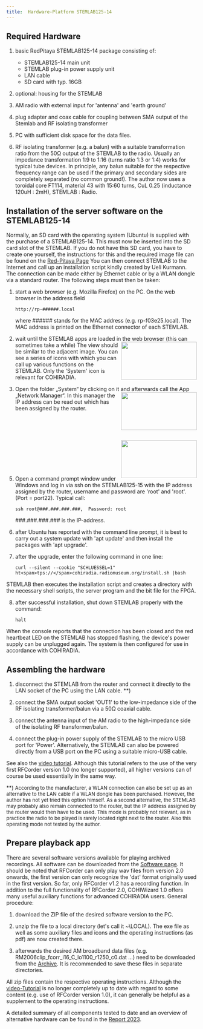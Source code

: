 ```yaml
---
title:  Hardware-Platform STEMLAB125-14
---
```

## Required Hardware

1. basic RedPitaya STEMLAB125-14 package consisting of:
   
      * STEMLAB125-14 main unit
      * STEMLAB plug-in power supply unit
      * LAN cable
      * SD card with typ. 16GB

2. optional: housing for the STEMLAB

3. AM radio with external input for 'antenna' and 'earth ground'

4. plug adapter and coax cable for coupling between SMA output of the Stemlab and RF isolating transformer

5. PC with sufficient disk space for the data files.

6. RF isolating transformer (e.g. a balun) with a suitable transformation ratio from the 50&Omega; output of the STEMLAB to the radio. Usually an impedance transformation 1:9 to 1:16 (turns ratio 1:3 or 1:4) works for typical tube devices. In principle, any balun suitable for the respective frequency range can be used if the primary and secondary sides are completely separated (no common ground!). The author now uses a toroidal core FT114, material 43 with 15:60 turns, CuL 0.25 (inductance 120uH : 2mH), STEMLAB : Radio. 

##	Installation of the server software on the STEMLAB125-14

Normally, an SD card with the operating system (Ubuntu) is supplied with the purchase of a STEMLAB125-14. This must now be inserted into the SD card slot of the STEMLAB. If you do not have this SD card, you have to create one yourself, the instructions for this and the required image file can be found on the 
[Red-Pitaya Page](https://redpitaya.readthedocs.io/en/latest/quickStart/SDcard/SDcard.html)
You can then connect STEMLAB to the Internet and call up an installation script kindly created by Ueli Kurmann. The connection can be made either by Ethernet cable or by a WLAN dongle via a standard router. The following steps must then be taken:

1. start a web browser (e.g. Mozilla Firefox) on the PC. On the web browser in the address field
   
   `http://rp-######.local`
   
   where ###### stands for the MAC address (e.g. rp-f03e25.local). The MAC address is printed on the Ethernet connector of each STEMLAB.
 
3. wait until the STEMLAB apps are loaded in the web browser (this can sometimes take a while) <img align="right" width="200" height="100" src="https://cohiradia.radiomuseum.org/download/software/STEMLAB_Installation_Step1_sm.png" /> The view should be similar to the adjacent image. You can see a series of icons with which you can call up various functions on the STEMLAB. Only the 'System' icon is relevant for COHIRADIA.

4. Open the folder „System“ by clicking on it and afterwards call the App „Network Manager“. <img align="right" width="200" height="100" src="https://cohiradia.radiomuseum.org/download/software/STEMLAB_Installation_Step2.png" /> In this manager the IP address can be read out which has been assigned by the router.                           

&nbsp;

&nbsp;

<img align="right" width="200" height="100" src="https://cohiradia.radiomuseum.org/download/software/STEMLAB_Installation_Step3.png" /> 

&nbsp;

&nbsp;

&nbsp;

5. Open a command prompt window under Windows and log in via ssh on the STEMLAB125-15 with the IP address assigned by the router, username and password are 'root' and 'root'.  (Port = port22). Typical call: 

    `ssh root@###.###.###.###, 	Password: root`

   ###.###.###.### is the IP-address.

6. after Ubuntu has reported with the command line prompt, it is best to carry out a system update with 'apt update' and then install the packages with 'apt upgrade'.

7. after the upgrade, enter the following command in one line:

    `curl --silent --cookie "SCHLUESSEL=1" ht<span>tps://</span>cohiradia.radiomuseum.org/install.sh |bash`

STEMLAB then executes the installation script and creates a directory with the necessary shell scripts, the server program and the bit file for the FPGA. 

8. after successful installation, shut down STEMLAB properly with the command:
   
    `halt`

When the console reports that the connection has been closed and the red heartbeat LED on the STEMLAB has stopped flashing, the device's power supply can be unplugged again. The system is then configured for use in accordance with COHIRADIA.

## Assembling the hardware

1. disconnect the STEMLAB from the router and connect it directly to the LAN socket of the PC using the LAN cable. **) 

2. connect the SMA output socket 'OUT1' to the low-impedance side of the RF isolating transformer/balun via a 50&Omega; coaxial cable. 

3. connect the antenna input of the AM radio to the high-impedance side of the isolating RF transformer/balun.

4. connect the plug-in power supply of the STEMLAB to the micro USB port for 'Power'. Alternatively, the STEMLAB can also be powered directly from a USB port on the PC using a suitable micro-USB cable.

See also the [video tutorial](https://cohiradia.radiomuseum.org/download/COHIRADIA_Installations_Tutorial.mp4). Although this tutorial refers to the use of the very first RFCorder version 1.0 (no longer supported), all higher versions can of course be used essentially in the same way.

**)  <font size="2"> According to the manufacturer, a WLAN connection can also be set up as an alternative to the LAN cable if a WLAN dongle has been purchased. However, the author has not yet tried this option himself. As a second alternative, the STEMLAB may probably also remain connected to the router, but the IP address assigned by the router would then have to be used. This mode is probably not relevant, as in practice the radio to be played is rarely located right next to the router. Also this operating mode not tested by the author. </font>

## Prepare playback app

There are several software versions available for playing archived recordings. All software can be downloaded from the [Software page](https://www.radiomuseum.org/cohiradia/software.html). It should be noted that RFCorder can only play wav files from version 2.0 onwards, the first version can only recognize the 'dat' format originally used in the first version. So far, only RFCorder v1.2 has a recording function. In addition to the full functionality of RFCorder 2.0, COHIWizard 1.0 offers many useful auxiliary functions for advanced COHIRADIA users. General procedure:

1. download the ZIP file of the desired software version to the PC.

2. unzip the file to a local directory (let's call it ~\LOCAL). The exe file as well as some auxiliary files and icons and the operating instructions (as pdf) are now created there.

3. afterwards the desired AM broadband data files (e.g. RM2006clip_fcorr_i16_C_lo1100_r1250_c0.dat ...) need to be downloaded from the [Archive](https://www.radiomuseum.org/cohiradia/#recording). It is recommended to save these files in separate directories.

All zip files contain the respective operating instructions.  Although the [video-Tutorial](https://cohiradia.radiomuseum.org/download/COHIRADIA_Installations_Tutorial.mp4) is no longer completely up to date with regard to some content (e.g. use of RFCorder version 1.0), it can generally be helpful as a supplement to the operating instructions.

A detailed summary of all components tested to date and an overview of alternative hardware can be found in the [Report 2023](https://cohiradia.radiomuseum.org/download/docs/Documentation/COHIRADIA_Report2023_dt.pdf).

<!-- comment -->

